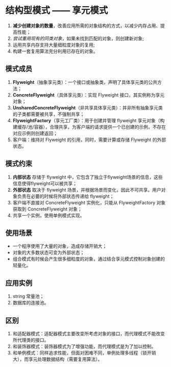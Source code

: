 # 结构型模式 —— 享元模式

1. **减少创建对象的数量**，改善应用所需的对象结构的方式，以减少内存占用、提高性能；
2. *尝试重用现有的同类对象*，如果未找到匹配的对象，则创建新对象;
3. 运用共享内存支持大量细粒度对象的复用;
4. 构建一套复用算法充分利用已存在的对象。

## 模式成员

1. **Flyweight**（抽象享元类）：一个接口或抽象类，声明了具体享元类的公共方法；
2. **ConcreteFlyweight**（具体享元类）：实现 Flyweight 接口，其实例称为享元对象；
3. **UnsharedConcreteFlyweight**（非共享具体享元类）：并非所有抽象享元类的子类都需要被共享，不强制共享；
4. **FlyweightFactory**（享元工厂类）：用于创建并管理 flyweight 享元对象（构建缓存/池/容器），合理共享，为客户端的请求提供一个已创建的示例，不存在对应示例则创建返回；
5. 客户端：维持对 Flyweight 的引用，同时，需要计算或存储 Flyweight 的外部状态。

## 模式约束

1. **内部状态** 存储于 flyweight 中，它包含了独立于flyweight场景的信息，这些信息使得flyweight可以被共享；
2. **外部状态** 取决于 flyweight 场景，并根据场景而变化，因此不可共享。用户对象负责在必要的时候将外部状态传递给 flyweight；
3. 客户端不直接对 ConcreteFlyweight 实例化，只能从 FlyweightFactory 对象获取到 ConcreteFlyweight 对象；
4. 共享一个实例，使用单例模式实现。

## 使用场景

- 一个程序使用了大量的对象，造成存储开销大；
- 对象的大多数状态可变为外部状态；
- 组合模式有时候会产生很多细粒度的对象，通过结合享元模式控制对象创建的轻量化。

## 应用实例

1. string 常量池；
2. 数据库的连接池。

## 区别

1. 和适配器模式：适配器模式主要改变所考虑对象的接口，而代理模式不能改变所代理类的接口。 
2. 和装饰器模式：装饰器模式为了增强功能，而代理模式是为了加以控制。
3. 和单例模式：同样追求性能，但面对困难不同，单例处理多线程（锁开销大），而享元处理数据结构（需要复用算法）。


